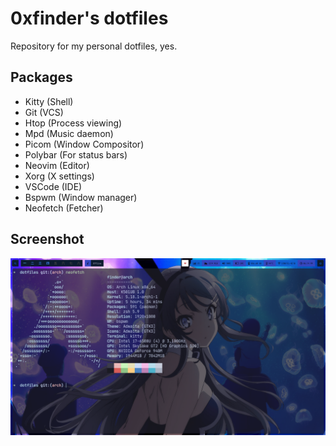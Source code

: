 # 0xfinder's dotfiles

Repository for my personal dotfiles, yes. 

## Packages

- Kitty (Shell)
- Git (VCS)
- Htop (Process viewing)
- Mpd (Music daemon)
- Picom (Window Compositor)
- Polybar (For status bars)
- Neovim (Editor)
- Xorg (X settings)
- VSCode (IDE)
- Bspwm (Window manager)
- Neofetch (Fetcher)

## Screenshot
![](screenshot.png)
